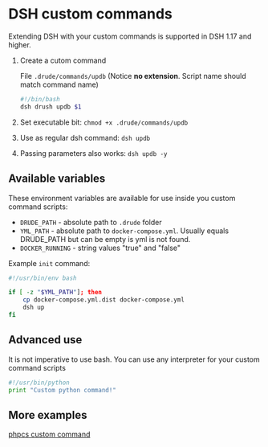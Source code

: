 # DSH custom commands

Extending DSH with your custom commands is supported in DSH 1.17 and higher.

1. Create a cutom command

    File `.drude/commands/updb` (Notice **no extension**. Script name should match command name)

    ```bash
    #!/bin/bash
    dsh drush updb $1
    ```

2. Set executable bit: `chmod +x .drude/commands/updb`
3. Use as regular dsh command: `dsh updb`
4. Passing parameters also works: `dsh updb -y`

## Available variables

These environment variables are available for use inside you custom command scripts:

* `DRUDE_PATH` - absolute path to `.drude` folder  
* `YML_PATH` - absolute path to `docker-compose.yml`. Usually equals DRUDE_PATH but can be empty is yml is not found.
* `DOCKER_RUNNING` - string values "true" and "false"

Example `init` command:  

```bash
#!/usr/bin/env bash

if [ -z "$YML_PATH"]; then
	cp docker-compose.yml.dist docker-compose.yml
	dsh up
fi
```

## Advanced use

It is not imperative to use bash. You can use any interpreter for your custom command scripts

```python
#!/usr/bin/python
print "Custom python command!"
```


## More examples

[phpcs custom command](../examples/.drude/commands)
